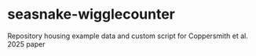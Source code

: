 # seasnake-wigglecounter
Repository housing example data and custom script for Coppersmith et al. 2025 paper
